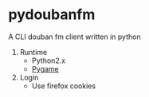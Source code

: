 pydoubanfm
==========

A CLI douban fm client written in python

1. Runtime
    * Python2.x
    * [Pygame](http://www.pygame.org/)
2. Login
    * Use firefox cookies
